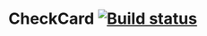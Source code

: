 # CheckCard [![Build status](https://ci.appveyor.com/api/projects/status/blaw065dh0oey76u?svg=true)](https://ci.appveyor.com/project/amaslov-QA/DZAVTO-DEBETCARD.git)